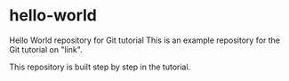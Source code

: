 # hello-world

Hello World repository for Git tutorial
This is an example repository for the Git tutorial on "link".

This repository is built step by step in the tutorial.